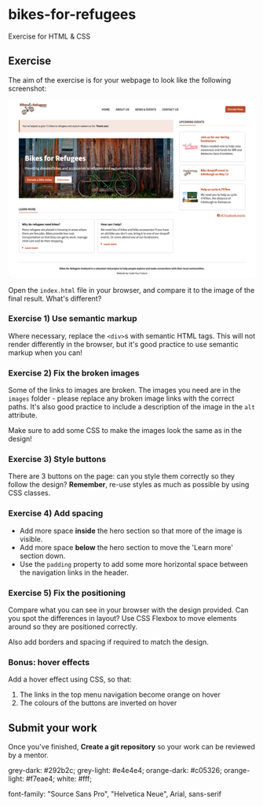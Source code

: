 # bikes-for-refugees

Exercise for HTML & CSS

## Exercise

The aim of the exercise is for your webpage to look like the following screenshot:

![Bike For Refugees: final design](bikes-for-refugees_final-design.png)

Open the `index.html` file in your browser, and compare it to the image of the final result. What's different?

### Exercise 1) Use semantic markup

Where necessary, replace the `<div>`s with semantic HTML tags. This will not render differently in the browser, but it's good practice to use semantic markup when you can!

### Exercise 2) Fix the broken images

Some of the links to images are broken. The images you need are in the `images` folder - please replace any broken image links with the correct paths.
It's also good practice to include a description of the image in the `alt` attribute.

Make sure to add some CSS to make the images look the same as in the design!

### Exercise 3) Style buttons

There are 3 buttons on the page: can you style them correctly so they follow the design?
**Remember**, re-use styles as much as possible by using CSS classes.

### Exercise 4) Add spacing

- Add more space **inside** the hero section so that more of the image is visible.
- Add more space **below** the hero section to move the 'Learn more' section down.
- Use the `padding` property to add some more horizontal space between the navigation links in the header.

### Exercise 5) Fix the positioning

Compare what you can see in your browser with the design provided. Can you spot the differences in layout? Use CSS Flexbox to move elements around so they are positioned correctly.

Also add borders and spacing if required to match the design.

### Bonus: hover effects

Add a hover effect using CSS, so that:

  1) The links in the top menu navigation become orange on hover
  2) The colours of the buttons are inverted on hover

## Submit your work

Once you've finished, **Create a git repository** so your work can be reviewed by a mentor.


grey-dark: #292b2c;
 grey-light: #e4e4e4;
 orange-dark: #c05326;
 orange-light: #f7eae4;
 white: #fff;

 font-family: "Source Sans Pro", "Helvetica Neue", Arial, sans-serif